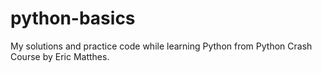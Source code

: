 # python-basics
My solutions and practice code while learning Python from Python Crash Course by Eric Matthes.
